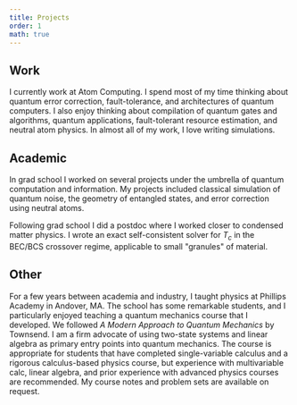 ```yaml
---
title: Projects
order: 1
math: true
---
```


## Work

I currently work at Atom Computing. I spend most of my time thinking about quantum error correction, fault-tolerance, and architectures of quantum computers. I also enjoy thinking about compilation of quantum gates and algorithms, quantum applications, fault-tolerant resource estimation, and neutral atom physics. In almost all of my work, I love writing simulations. 


## Academic

In grad school I worked on several projects under the umbrella of quantum computation and information. My projects included classical simulation of quantum noise, the geometry of entangled states, and error correction using neutral atoms. 

Following grad school I did a postdoc where I worked closer to condensed matter physics. I wrote an exact self-consistent solver for $T_c$ in the BEC/BCS crossover regime, applicable to small "granules" of material. 

## Other

For a few years between academia and industry, I taught physics at Phillips Academy in Andover, MA. The school has some remarkable students, and I particularly enjoyed teaching a quantum mechanics course that I developed. We followed *A Modern Approach to Quantum Mechanics* by Townsend. I am a firm advocate of using two-state systems and linear algebra as primary entry points into quantum mechanics. The course is appropriate for students that have completed single-variable calculus and a rigorous calculus-based physics course, but experience with multivariable calc, linear algebra, and prior experience with advanced physics courses are recommended. My course notes and problem sets are available on request. 




